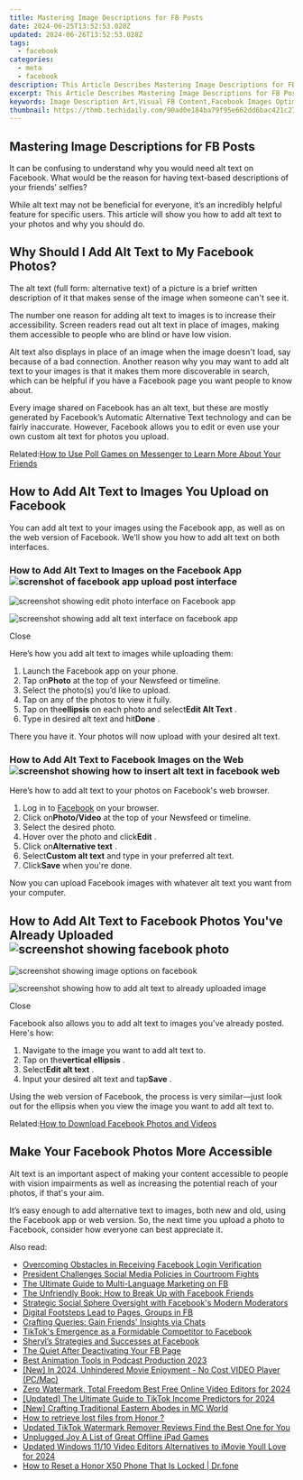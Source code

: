 ```yaml
---
title: Mastering Image Descriptions for FB Posts
date: 2024-06-25T13:52:53.028Z
updated: 2024-06-26T13:52:53.028Z
tags:
  - facebook
categories:
  - meta
  - facebook
description: This Article Describes Mastering Image Descriptions for FB Posts
excerpt: This Article Describes Mastering Image Descriptions for FB Posts
keywords: Image Description Art,Visual FB Content,Facebook Images Optimize,Post Description Tactics,FB Image SEO Mastery,Engaging FB Image Captions,Describing FB Images Effectively
thumbnail: https://thmb.techidaily.com/90ad0e184ba79f95e662dd6bac421c2714531f47a3dc9eccb9055a4b28f7166a.jpg
---
```


## Mastering Image Descriptions for FB Posts

 It can be confusing to understand why you would need alt text on Facebook. What would be the reason for having text-based descriptions of your friends’ selfies?

 While alt text may not be beneficial for everyone, it’s an incredibly helpful feature for specific users. This article will show you how to add alt text to your photos and why you should do.

## Why Should I Add Alt Text to My Facebook Photos?

 The alt text (full form: alternative text) of a picture is a brief written description of it that makes sense of the image when someone can't see it.

 The number one reason for adding alt text to images is to increase their accessibility. Screen readers read out alt text in place of images, making them accessible to people who are blind or have low vision.

 Alt text also displays in place of an image when the image doesn't load, say because of a bad connection. Another reason why you may want to add alt text to your images is that it makes them more discoverable in search, which can be helpful if you have a Facebook page you want people to know about.

 Every image shared on Facebook has an alt text, but these are mostly generated by Facebook’s Automatic Alternative Text technology and can be fairly inaccurate. However, Facebook allows you to edit or even use your own custom alt text for photos you upload.

 Related:[How to Use Poll Games on Messenger to Learn More About Your Friends](https://www.makeuseof.com/how-to-use-poll-games-facebook-messenger/)

## How to Add Alt Text to Images You Upload on Facebook

 You can add alt text to your images using the Facebook app, as well as on the web version of Facebook. We’ll show you how to add alt text on both interfaces.

### How to Add Alt Text to Images on the Facebook App ![screnshot of facebook app upload post interface](https://static1.makeuseofimages.com/wordpress/wp-content/uploads/2021/11/screnshot-of-facebook-app-upload-post-interface.jpg)

![screenshot showing edit photo interface on Facebook app](https://static1.makeuseofimages.com/wordpress/wp-content/uploads/2021/11/screenshot-showing-edit-photo-interface-on-Facebook-app.jpg)

![screenshot showing add alt text interface on facebook app](https://static1.makeuseofimages.com/wordpress/wp-content/uploads/2021/11/screenshot-showing-add-alt-text-interface-on-facebook-app.jpg)

Close

Here’s how you add alt text to images while uploading them:

1. Launch the Facebook app on your phone.
2. Tap on**Photo** at the top of your Newsfeed or timeline.
3. Select the photo(s) you’d like to upload.
4. Tap on any of the photos to view it fully.
5. Tap on the**ellipsis** on each photo and select**Edit Alt Text** .
6. Type in desired alt text and hit**Done** .

 There you have it. Your photos will now upload with your desired alt text.

### How to Add Alt Text to Facebook Images on the Web ![screenshot showing how to insert alt text in facebook web](https://static1.makeuseofimages.com/wordpress/wp-content/uploads/2021/11/screenshot-showing-how-to-insert-alt-text-in-facebook-web.JPG)

 Here’s how to add alt text to your photos on Facebook's web browser.

1. Log in to [Facebook](https://www.facebook.com) on your browser.
2. Click on**Photo/Video** at the top of your Newsfeed or timeline.
3. Select the desired photo.
4. Hover over the photo and click**Edit** .
5. Click on**Alternative text** .
6. Select**Custom alt text** and type in your preferred alt text.
7. Click**Save** when you're done.

 Now you can upload Facebook images with whatever alt text you want from your computer.

## How to Add Alt Text to Facebook Photos You've Already Uploaded ![screenshot showing facebook photo](https://static1.makeuseofimages.com/wordpress/wp-content/uploads/2021/11/screenshot-showing-facebook-photo.jpg)

![screenshot showing image options on facebook](https://static1.makeuseofimages.com/wordpress/wp-content/uploads/2021/11/screenshot-showing-image-options-on-facebook.jpg)

![screenshot showing how to add alt text to already uploaded image](https://static1.makeuseofimages.com/wordpress/wp-content/uploads/2021/11/screenshot-showing-how-to-add-alt-text-to-already-uploaded-image.jpg)

Close

 Facebook also allows you to add alt text to images you've already posted. Here's how:

1. Navigate to the image you want to add alt text to.
2. Tap on the**vertical ellipsis** .
3. Select**Edit alt text** .
4. Input your desired alt text and tap**Save** .

 Using the web version of Facebook, the process is very similar—just look out for the ellipsis when you view the image you want to add alt text to.

 Related:[How to Download Facebook Photos and Videos](https://www.makeuseof.com/tag/7-ways-to-download-facebook-photos-videos-that-actually-still-work-in-2016/)

## Make Your Facebook Photos More Accessible

 Alt text is an important aspect of making your content accessible to people with vision impairments as well as increasing the potential reach of your photos, if that's your aim.

 It’s easy enough to add alternative text to images, both new and old, using the Facebook app or web version. So, the next time you upload a photo to Facebook, consider how everyone can best appreciate it.


<ins class="adsbygoogle"
     style="display:block"
     data-ad-format="autorelaxed"
     data-ad-client="ca-pub-7571918770474297"
     data-ad-slot="1223367746"></ins>



<ins class="adsbygoogle"
     style="display:block"
     data-ad-client="ca-pub-7571918770474297"
     data-ad-slot="8358498916"
     data-ad-format="auto"
     data-full-width-responsive="true"></ins>

<span class="atpl-alsoreadstyle">Also read:</span>
<div><ul>
<li><a href="https://facebook.techidaily.com/overcoming-obstacles-in-receiving-facebook-login-verification/"><u>Overcoming Obstacles in Receiving Facebook Login Verification</u></a></li>
<li><a href="https://facebook.techidaily.com/president-challenges-social-media-policies-in-courtroom-fights/"><u>President Challenges Social Media Policies in Courtroom Fights</u></a></li>
<li><a href="https://facebook.techidaily.com/the-ultimate-guide-to-multi-language-marketing-on-fb/"><u>The Ultimate Guide to Multi-Language Marketing on FB</u></a></li>
<li><a href="https://facebook.techidaily.com/the-unfriendly-book-how-to-break-up-with-facebook-friends/"><u>The Unfriendly Book: How to Break Up with Facebook Friends</u></a></li>
<li><a href="https://facebook.techidaily.com/strategic-social-sphere-oversight-with-facebooks-modern-moderators/"><u>Strategic Social Sphere Oversight with Facebook's Modern Moderators</u></a></li>
<li><a href="https://facebook.techidaily.com/digital-footsteps-lead-to-pages-groups-in-fb/"><u>Digital Footsteps Lead to Pages, Groups in FB</u></a></li>
<li><a href="https://facebook.techidaily.com/crafting-queries-gain-friends-insights-via-chats/"><u>Crafting Queries: Gain Friends' Insights via Chats</u></a></li>
<li><a href="https://facebook.techidaily.com/tiktoks-emergence-as-a-formidable-competitor-to-facebook/"><u>TikTok's Emergence as a Formidable Competitor to Facebook</u></a></li>
<li><a href="https://facebook.techidaily.com/sheryls-strategies-and-successes-at-facebook/"><u>Sheryl’s Strategies and Successes at Facebook</u></a></li>
<li><a href="https://facebook.techidaily.com/the-quiet-after-deactivating-your-fb-page/"><u>The Quiet After Deactivating Your FB Page</u></a></li>
<li><a href="https://extra-tips.techidaily.com/best-animation-tools-in-podcast-production-2023/"><u>Best Animation Tools in Podcast Production 2023</u></a></li>
<li><a href="https://fox-boxes.techidaily.com/new-in-2024-unhindered-movie-enjoyment-no-cost-video-player-pcmac/"><u>[New] In 2024, Unhindered Movie Enjoyment - No Cost VIDEO Player (PC/Mac)</u></a></li>
<li><a href="https://ai-video-tools.techidaily.com/zero-watermark-total-freedom-best-free-online-video-editors-for-2024/"><u>Zero Watermark, Total Freedom Best Free Online Video Editors for 2024</u></a></li>
<li><a href="https://tiktok-videos.techidaily.com/updated-the-ultimate-guide-to-tiktok-income-predictors-for-2024/"><u>[Updated] The Ultimate Guide to TikTok Income Predictors for 2024</u></a></li>
<li><a href="https://screen-mirroring-recording.techidaily.com/new-crafting-traditional-eastern-abodes-in-mc-world/"><u>[New] Crafting Traditional Eastern Abodes in MC World</u></a></li>
<li><a href="https://blog-min.techidaily.com/how-to-retrieve-lost-files-from-honor-by-fonelab-android-recover-data/"><u>How to retrieve lost files from Honor ?</u></a></li>
<li><a href="https://smart-video-creator.techidaily.com/updated-tiktok-watermark-remover-reviews-find-the-best-one-for-you/"><u>Updated TikTok Watermark Remover Reviews Find the Best One for You</u></a></li>
<li><a href="https://screen-mirroring-recording.techidaily.com/unplugged-joy-a-list-of-great-offline-ipad-games/"><u>Unplugged Joy  A List of Great Offline iPad Games</u></a></li>
<li><a href="https://ai-video-tools.techidaily.com/updated-windows-1110-video-editors-alternatives-to-imovie-youll-love-for-2024/"><u>Updated Windows 11/10 Video Editors Alternatives to iMovie Youll Love for 2024</u></a></li>
<li><a href="https://techidaily.com/how-to-reset-a-honor-x50-phone-that-is-locked-drfone-by-drfone-reset-android-reset-android/"><u>How to Reset a Honor X50 Phone That Is Locked | Dr.fone</u></a></li>
</ul></div>
